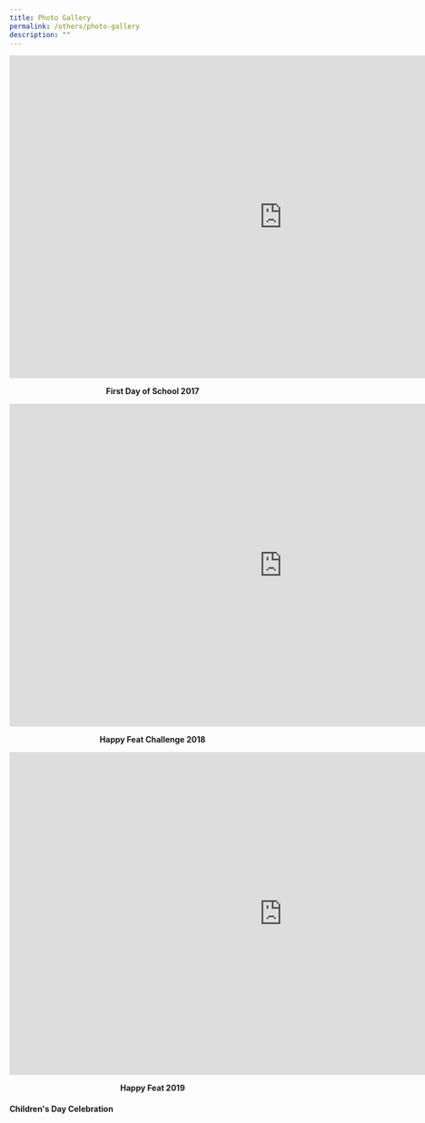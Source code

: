 ```yaml
---
title: Photo Gallery
permalink: /others/photo-gallery
description: ""
---
```

<iframe src="https://docs.google.com/presentation/d/e/2PACX-1vRp9_WKR9R0yT25x9ZS5wW93aqh85QGppGpdhAqc4SexcEk-fnQPFRqd2DhS8KX-MAST11KvyBg4-ms/embed?start=false&loop=false&delayms=10000" frameborder="0" width="960" height="569" allowfullscreen="true"></iframe>
<p style="text-align: center;"><strong>First Day of School 2017</strong></p>
<iframe src="https://docs.google.com/presentation/d/e/2PACX-1vQXIrBa2wdq1RtQ5sv6mr5JNNHUdAIUW5ZQ2Ir5t2Z2wCCluRMZ8yE02bT9Li8drx-ycF3twJbRQVL7/embed?start=false&loop=false&delayms=10000" frameborder="0" width="960" height="569" allowfullscreen="true"></iframe>
<p style="text-align: center;"><strong>Happy Feat Challenge 2018</strong></p>
<iframe src="https://docs.google.com/presentation/d/e/2PACX-1vQXtll6qxOjHaIgys9VzDWgWHUeU4NG1KulagVT0JTU4zdgcbaCPkHvw9nPyCoAt7OKHfpSiYEL2-nh/embed?start=false&loop=false&delayms=10000" frameborder="0" width="960" height="569" allowfullscreen="true"></iframe>
<p style="text-align: center;"><strong>Happy Feat 2019</strong></p>
<h4><strong>Children's Day Celebration</strong></h4>